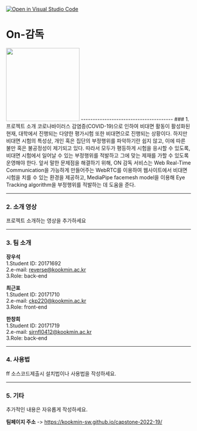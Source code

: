 [![Open in Visual Studio Code](https://classroom.github.com/assets/open-in-vscode-f059dc9a6f8d3a56e377f745f24479a46679e63a5d9fe6f495e02850cd0d8118.svg)](https://classroom.github.com/online_ide?assignment_repo_id=7224673&assignment_repo_type=AssignmentRepo)   
   
   
# On-감독
<img src=https://user-images.githubusercontent.com/28581787/161417212-011cb004-0c1b-431b-a0bc-1f701e8e09ee.png width="200" height="200"/>
---------------------------------------
### 1. 프로젝트 소개
코로나바이러스 감염증(COVID-19)으로 인하여 비대면 활동이 활성화된 현재, 대학에서 진행되는 다양한 평가시험 또한 비대면으로 진행되는 상황이다. 하지만 비대면 시험의 특성상, 개인 혹은 집단의 부정행위를 파악하기란 쉽지 않고, 이에 따른 불만 혹은 불공정성이 제기되고 있다. 따라서 모두가 평등하게 시험을 응시할 수 있도록, 비대면 시험에서 일어날 수 있는 부정행위를 적발하고 그에 맞는 제재를 가할 수 있도록 운영해야 한다. 앞서 말한 문제점을 해결하기 위해, ON 감독 서비스는 Web Real-Time Communication을 가능하게 만들어주는 WebRTC를 이용하여 웹사이트에서 비대면 시험을 치를 수 있는 환경을 제공하고, MediaPipe facemesh model을 이용해 Eye Tracking algorithm을 부정행위를 적발하는 데 도움을 준다.

---------------------------------------
### 2. 소개 영상

프로젝트 소개하는 영상을 추가하세요

---------------------------------------
### 3. 팀 소개

**장우석**   
1.Student ID: 20171692    
2.e-mail: reverse@kookmin.ac.kr   
3.Role: back-end   
   
**최근표**   
1.Student ID: 20171710   
2.e-mail: ckp220@kookmin.ac.kr   
3.Role: front-end   
   
**한창희**   
1.Student ID: 20171719   
2.e-mail: sjrnfl0412@kookmin.ac.kr   
3.Role: back-end   

---------------------------------------
### 4. 사용법
ff
소스코드제출시 설치법이나 사용법을 작성하세요.

---------------------------------------
### 5. 기타

추가적인 내용은 자유롭게 작성하세요.


**팀페이지 주소** -> https://kookmin-sw.github.io/capstone-2022-19/

